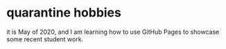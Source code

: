 # quarantine hobbies

it is May of 2020, and I am learning how to use GitHub Pages to showcase some recent student work. 
